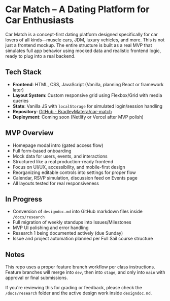 # Car Match – A Dating Platform for Car Enthusiasts

Car Match is a concept-first dating platform designed specifically for car lovers of all kinds—muscle cars, JDM, luxury vehicles, and more. This is not just a frontend mockup. The entire structure is built as a real MVP that simulates full app behavior using mocked data and realistic frontend logic, ready to plug into a real backend.

## Tech Stack

- **Frontend**: HTML, CSS, JavaScript (Vanilla, planning React or framework later)
- **Layout System**: Custom responsive grid using Flexbox/Grid with media queries
- **State**: Vanilla JS with `localStorage` for simulated login/session handling
- **Repository**: [GitHub - BradleyMatera/car-match](https://github.com/BradleyMatera/car-match)
- **Deployment**: Coming soon (Netlify or Vercel after MVP polish)

## MVP Overview

- Homepage modal intro (gated access flow)
- Full form-based onboarding
- Mock data for users, events, and interactions
- Structured like a real production-ready frontend
- Focus on UI/UX, accessibility, and mobile-first design
- Reorganizing editable controls into settings for proper flow
- Calendar, RSVP simulation, discussion feed on Events page
- All layouts tested for real responsiveness

## In Progress

- Conversion of `designdoc.md` into GitHub markdown files inside `/docs/research`
- Full migration of weekly standups into Issues/Milestones
- MVP UI polishing and error handling
- Research 1 being documented actively (due Sunday)
- Issue and project automation planned per Full Sail course structure

## Notes

This repo uses a proper feature branch workflow per class instructions. Feature branches will merge into `dev`, then into `stage`, and only into `main` with approval or final submissions.

If you're reviewing this for grading or feedback, please check the `/docs/research` folder and the active design work inside `designdoc.md`.